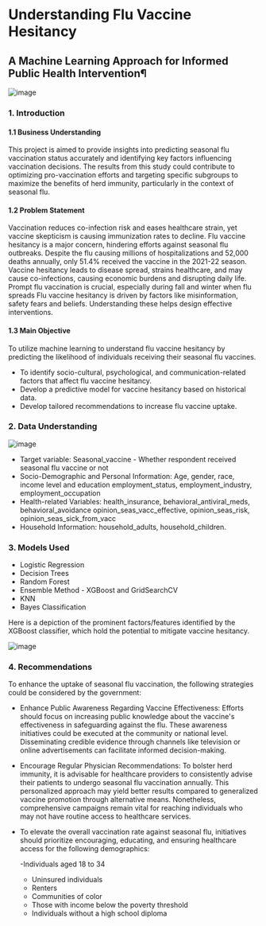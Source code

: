 # Understanding Flu Vaccine Hesitancy
## A Machine Learning Approach for Informed Public Health Intervention¶
![image](https://github.com/KillionMokaya/-Flu-Vaccine-Hesitancy-Classification/assets/69270616/c08595c8-fd6c-4c05-b76a-3a880c61b59e)

### 1. Introduction
#### 1.1 Business Understanding
This project is aimed to provide insights into predicting seasonal flu vaccination status accurately and identifying key factors influencing vaccination decisions. The results from this study could contribute to optimizing pro-vaccination efforts and targeting specific subgroups to maximize the benefits of herd immunity, particularly in the context of seasonal flu.
#### 1.2 Problem Statement
Vaccination reduces co-infection risk and eases healthcare strain, yet vaccine skepticism is causing immunization rates to decline.
Flu vaccine hesitancy is a major concern, hindering efforts against seasonal flu outbreaks. Despite the flu causing millions of hospitalizations and 52,000 deaths annually, only 51.4% received the vaccine in the 2021-22 season. 
Vaccine hesitancy leads to disease spread, strains healthcare, and may cause co-infections, causing economic burdens and disrupting daily life.
Prompt flu vaccination is crucial, especially during fall and winter when flu spreads
Flu vaccine hesitancy is driven by factors like misinformation, safety fears and beliefs. Understanding these helps design effective interventions.
#### 1.3 Main Objective
To utilize machine learning to understand flu vaccine hesitancy by predicting the likelihood of individuals receiving their seasonal flu vaccines.
 - To identify socio-cultural, psychological, and communication-related factors that affect flu vaccine hesitancy.
 - Develop a predictive model for vaccine hesitancy based on historical data.
- Develop tailored recommendations to increase flu vaccine uptake. 

### 2. Data Understanding
![image](https://github.com/KillionMokaya/-Flu-Vaccine-Hesitancy-Classification/assets/69270616/e9df5580-b75f-4f80-9eae-0683026d9794)

 - Target variable: Seasonal_vaccine - Whether respondent received seasonal flu vaccine or not
 - Socio-Demographic and Personal Information:
Age, gender, race, income level and education 
     employment_status, employment_industry, employment_occupation
 - Health-related Variables:
health_insurance, behavioral_antiviral_meds, behavioral_avoidance
     opinion_seas_vacc_effective, opinion_seas_risk,   
     opinion_seas_sick_from_vacc                      
 - Household Information:
household_adults, household_children.

### 3. Models Used
 - Logistic Regression
 - Decision Trees
 - Random Forest
 - Ensemble Method - XGBoost and GridSearchCV
 - KNN
 - Bayes Classification

Here is a depiction of the prominent factors/features identified by the XGBoost classifier, which hold the potential to mitigate vaccine hesitancy.

![image](https://github.com/KillionMokaya/-Flu-Vaccine-Hesitancy-Classification/assets/69270616/7b680f37-6764-4fd3-a1b5-75a85e88363f)

### 4. Recommendations
To enhance the uptake of seasonal flu vaccination, the following strategies could be considered by the government:
 - Enhance Public Awareness Regarding Vaccine Effectiveness: Efforts should focus on increasing public knowledge about   the vaccine's effectiveness in safeguarding against the flu. These awareness initiatives could be executed at the community or national level. Disseminating credible evidence through channels like television or online advertisements can facilitate informed decision-making. 
 - Encourage Regular Physician Recommendations: To bolster herd immunity, it is advisable for healthcare providers to consistently advise their patients to undergo seasonal flu vaccination annually. This personalized approach may yield better results compared to generalized vaccine promotion through alternative means. Nonetheless, comprehensive campaigns remain vital for reaching individuals who may not have routine access to healthcare services.
 - To elevate the overall vaccination rate against seasonal flu, initiatives should prioritize encouraging, educating, and ensuring healthcare access for the following demographics:

      -Individuals aged 18 to 34
      - Uninsured individuals
      - Renters
      - Communities of color
      - Those with income below the poverty threshold
      - Individuals without a high school diploma



